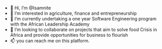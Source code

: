 - 👋 Hi, I’m @Isamnite
- 👀 I’m interested in agriculture, finance and entrepreneurship
- 🌱 I’m currently undertaking a one year Software Engineering program with the African Leadership Academy
- 💞️ I’m looking to collaborate on projects that aim to solve food Crisis in Africa and provide opportunities for business to flourish
- 📫 you can reach me on this platform.

<!---
Isamnite/Isamnite is a ✨ special ✨ repository because its `README.md` (this file) appears on your GitHub profile.
You can click the Preview link to take a look at your changes.
--->
